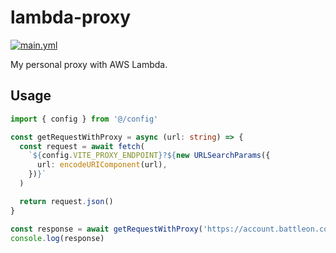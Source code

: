 # lambda-proxy

[![main.yml](https://github.com/winstxnhdw/lambda-proxy/actions/workflows/main.yml/badge.svg)](https://github.com/winstxnhdw/lambda-proxy/actions/workflows/main.yml)

My personal proxy with AWS Lambda.

## Usage

```ts
import { config } from '@/config'

const getRequestWithProxy = async (url: string) => {
  const request = await fetch(
    `${config.VITE_PROXY_ENDPOINT}?${new URLSearchParams({
      url: encodeURIComponent(url),
    })}`
  )

  return request.json()
}

const response = await getRequestWithProxy('https://account.battleon.com/charpage/details?id=53251829')
console.log(response)
```
